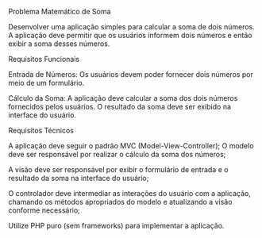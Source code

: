 Problema Matemático de Soma

Desenvolver uma aplicação simples para calcular a soma de dois números. A aplicação deve permitir que os usuários informem dois números e então exibir a soma desses números.

Requisitos Funcionais

Entrada de Números: Os usuários devem poder fornecer dois números por meio de um formulário.

Cálculo da Soma: A aplicação deve calcular a soma dos dois números fornecidos pelos usuários. O resultado da soma deve ser exibido na interface do usuário.

Requisitos Técnicos

 A aplicação deve seguir o padrão MVC (Model-View-Controller);
 O modelo deve ser responsável por realizar o cálculo da soma dos números;
 
 A visão deve ser responsável por exibir o formulário de entrada e o resultado da soma na interface do usuário;
 
 O controlador deve intermediar as interações do usuário com a aplicação, chamando os métodos apropriados do modelo e atualizando a visão conforme necessário;
 
Utilize PHP puro (sem frameworks) para implementar a aplicação.



















